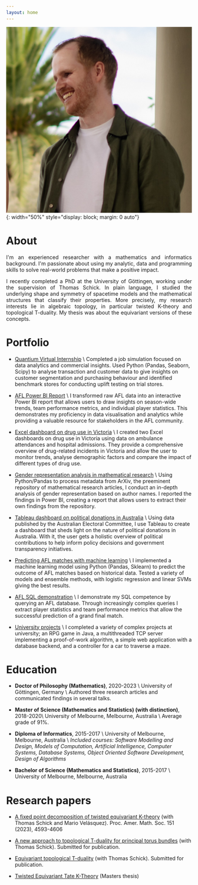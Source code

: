 ```yaml
---
layout: home
---
```


<!--
![profilepic](docs/assets/profile.png){: width="300" style="float: left; margin-right: 3em;"}
-->

![profile](docs/assets/botanic.jpg){: width="50%" style="display: block; margin: 0 auto"}

<!--
![ytmpic](docs/assets/ytm-cropped.jpg){: width="60%" style="display: block; margin: 0 auto"}
-->

# About

<p align="justify">
I'm an experienced researcher with a mathematics and informatics background. I'm passionate about using my analytic, data and programming skills to solve real-world problems that make a positive impact.
</p>

<p align="justify">
I recently completed a PhD at the University of Göttingen, working under the supervision of Thomas Schick. 
In plain language, I studied the underlying shape and symmetry of spacetime models and the mathematical structures that classify their properties.
More precisely, my research interests lie in algebraic topology, in particular twisted K-theory and topological T-duality.
My thesis was about the equivariant versions of these concepts.
</p>


# Portfolio

- [Quantium Virtual Internship](/TomJDove/portfolio/quantium) \\
Completed a job simulation focused on data analytics and commercial insights. Used Python (Pandas, Seaborn, Scipy) to analyse transaction and customer data to give insights on customer segmentation and purchasing behaviour and identified benchmark stores for conducting uplift testing on trial stores.

- [AFL Power BI Report](/TomJDove/portfolio/afl-power-bi) \\
I transformed raw AFL data into an interactive Power BI report that allows users to draw insights on season-wide trends, team performance metrics, and individual player statistics. This demonstrates my proficiency in data visualisation and analytics while providing a valuable resource for stakeholders in the AFL community.

- [Excel dashboard on drug use in Victoria](/TomJDove/portfolio/drugs-victoria) \\
I created two Excel dashboards on drug use in Victoria using data on ambulance attendances and hospital admissions. They provide a comprehensive overview of drug-related incidents in Victoria and allow the user to monitor trends, analyse demographic factors and compare the impact of different types of drug use.

- [Gender representation analysis in mathematical research](/TomJDove/portfolio/arxiv-gender) \\
Using Python/Pandas to process metadata from ArXiv, the preeminent repository of mathematical research articles, I conduct an in-depth analysis of gender representation based on author names. I reported the findings in Power BI, creating a report that allows users to extract their own findings from the repository.

- [Tableau dashboard on political donations in Australia](/TomJDove/portfolio/political-donations) \\
Using data published by the Australian Electoral Committee, I use Tableau to create a dashboard that sheds light on the nature of political donations in Australia. With it, the user gets a holistic overview of political contributions to help inform policy decisions and government transparency initiatives.

- [Predicting AFL matches with machine learning](/TomJDove/portfolio/afl-prediction) \\
  I implemented a machine learning model using Python (Pandas, Sklearn) to predict the outcome of AFL matches based on historical data. Tested a variety of models and ensemble methods, with logistic regression and linear SVMs giving the best results.

- [AFL SQL demonstration](/TomJDove/portfolio/afl-sql) \\
I demonstrate my SQL competence by querying an AFL database. Through increasingly complex queries I extract player statistics and team performance metrics that allow the successful prediction of a grand final match.

- [University projects](/TomJDove/portfolio/university-projects) \\
I completed a variety of complex projects at university; an RPG game in Java, a multithreaded TCP server implementing a proof-of-work algorithm, a simple web application with a database backend, and a controller for a car to traverse a maze.

# Education

- **Doctor of Philosophy (Mathematics)**, 2020-2023 \\
University of Göttingen, Germany \\
Authored three research articles and communicated findings in several talks.

- **Master of Science (Mathematics and Statistics) (with distinction)**, 2018-2020\\
University of Melbourne, Melbourne, Australia \\
Average grade of 91%.

- **Diploma of Informatics**, 2015-2017 \\
University of Melbourne, Melbourne, Australia \\
*Included courses: Software Modelling and Design, Models of Computation, Artificial Intelligence, Computer Systems, Database Systems, Object Oriented Software Development, Design of Algorithms*

- **Bachelor of Science (Mathematics and Statistics)**, 2015-2017 \\
University of Melbourne, Melbourne, Australia


# Research papers

- [A fixed point decomposition of twisted equivariant K-theory](https://arxiv.org/abs/2202.05788) (with Thomas Schick and Mario Velásquez). Proc. Amer. Math. Soc. 151 (2023), 4593-4606

- [A new approach to topological T-duality for principal torus bundles](https://arxiv.org/abs/2104.05984) (with Thomas Schick). Submitted for publication.

- [Equivariant topological T-duality](https://arxiv.org/abs/2310.06064) (with Thomas Schick). Submitted for publication.

- [Twisted Equivariant Tate K-Theory](https://arxiv.org/abs/1912.02374) (Masters thesis)



